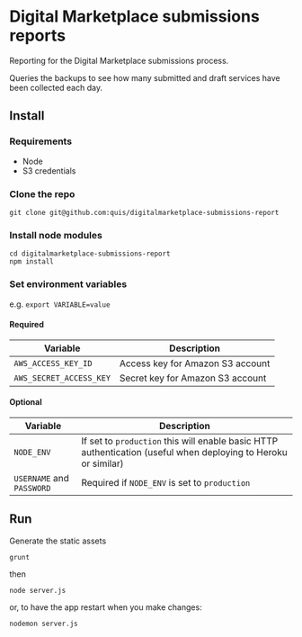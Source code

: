 Digital Marketplace submissions reports
=====================================
Reporting for the Digital Marketplace submissions process.

Queries the backups to see how many submitted and draft services have been
collected each day.

## Install

### Requirements

- Node
- S3 credentials

### Clone the repo
```
git clone git@github.com:quis/digitalmarketplace-submissions-report
```

### Install node modules
```
cd digitalmarketplace-submissions-report
npm install
```

### Set environment variables

e.g. `export VARIABLE=value`

#### Required

Variable | Description
-------- | -----------
`AWS_ACCESS_KEY_ID` | Access key for Amazon S3 account
`AWS_SECRET_ACCESS_KEY` | Secret key for Amazon S3 account


#### Optional

Variable | Description
-------- | -----------
`NODE_ENV` | If set to `production` this will enable basic HTTP authentication (useful when deploying to Heroku or similar)
`USERNAME` and `PASSWORD` | Required if `NODE_ENV` is set to `production`

## Run
Generate the static assets
```
grunt
```
then
```
node server.js
```
or, to have the app restart when you make changes:
```
nodemon server.js
```
